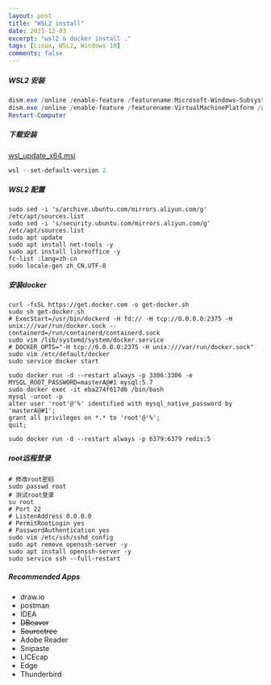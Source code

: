```yaml
---
layout: post
title: "WSL2 install"
date: 2021-12-03
excerpt: "wsl2 & docker install ."
tags: [Linux, WSL2, Windows 10]
comments: false
---
```


##### WSL2 安装

```powershell
dism.exe /online /enable-feature /featurename:Microsoft-Windows-Subsystem-Linux /all /norestart
dism.exe /online /enable-feature /featurename:VirtualMachinePlatform /all /norestart
Restart-Computer
```

##### 下载安装

[wsl_update_x64.msi](https://wslstorestorage.blob.core.windows.net/wslblob/wsl_update_x64.msi)

```powershell
wsl --set-default-version 2
```

##### WSL2 配置

```shell
sudo sed -i 's/archive.ubuntu.com/mirrors.aliyun.com/g' /etc/apt/sources.list
sudo sed -i 's/security.ubuntu.com/mirrors.aliyun.com/g' /etc/apt/sources.list
sudo apt update
sudo apt install net-tools -y
sudo apt install libreoffice -y
fc-list :lang=zh-cn
sudo locale-gen zh_CN.UTF-8
```

##### 安装docker

```shell
curl -fsSL https://get.docker.com -o get-docker.sh
sudo sh get-docker.sh
# ExecStart=/usr/bin/dockerd -H fd:// -H tcp://0.0.0.0:2375 -H unix:///var/run/docker.sock --containerd=/run/containerd/containerd.sock
sudo vim /lib/systemd/system/docker.service
# DOCKER_OPTS="-H tcp://0.0.0.0:2375 -H unix:///var/run/docker.sock"
sudo vim /etc/default/docker
sudo service docker start

sudo docker run -d --restart always -p 3306:3306 -e MYSQL_ROOT_PASSWORD=masterA@#1 mysql:5.7
sudo docker exec -it eba274f617d6 /bin/bash
mysql -uroot -p
alter user 'root'@'%' identified with mysql_native_password by 'masterA@#1';
grant all privileges on *.* to 'root'@'%';
quit;

sudo docker run -d --restart always -p 6379:6379 redis:5
```

##### root远程登录
```shell
# 修改root密码
sudo passwd root
# 测试root登录
su root
# Port 22
# ListenAddress 0.0.0.0
# PermitRootLogin yes
# PasswordAuthentication yes
sudo vim /etc/ssh/sshd_config
sudo apt remove openssh-server -y
sudo apt install openssh-server -y
sudo service ssh --full-restart
```

##### Recommended Apps
- draw.io
- postman
- IDEA
- ~~DBeaver~~
- ~~Sourcetree~~
- Adobe Reader
- Snipaste
- LICEcap
- Edge
- Thunderbird
